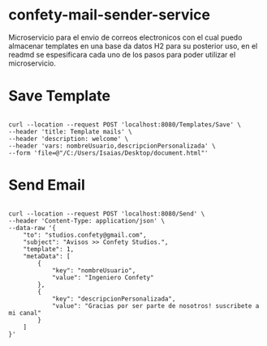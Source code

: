 # confety-mail-sender-service
Microservicio para el envio de correos electronicos con el cual puedo almacenar templates en una base da datos H2 para su posterior uso, en el readmd se espesificara cada uno de los pasos para poder utilizar el microservicio.

# Save Template

```

curl --location --request POST 'localhost:8080/Templates/Save' \
--header 'title: Template mails' \
--header 'description: welcome' \
--header 'vars: nombreUsuario,descripcionPersonalizada' \
--form 'file=@"/C:/Users/Isaias/Desktop/document.html"'
```


# Send Email

```

curl --location --request POST 'localhost:8080/Send' \
--header 'Content-Type: application/json' \
--data-raw '{
    "to": "studios.confety@gmail.com",
    "subject": "Avisos >> Confety Studios.",
    "template": 1,
    "metaData": [
        {
            "key": "nombreUsuario",
            "value": "Ingeniero Confety"
        },
        {
            "key": "descripcionPersonalizada",
            "value": "Gracias por ser parte de nosotros! suscribete a mi canal"
        } 
    ]
}'
```
